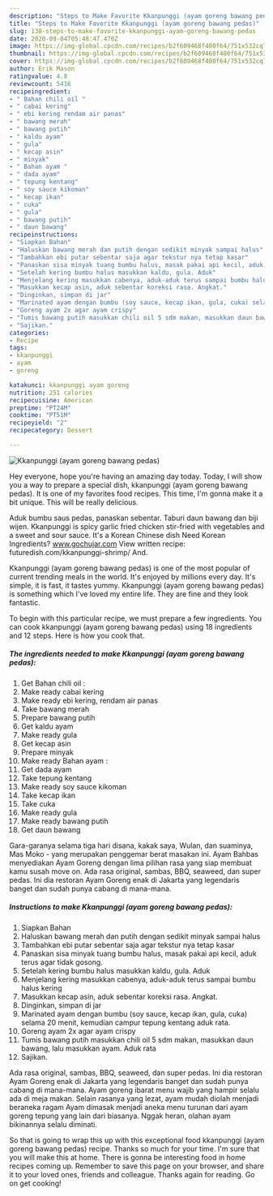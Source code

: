 ```yaml
---
description: "Steps to Make Favorite Kkanpunggi (ayam goreng bawang pedas)"
title: "Steps to Make Favorite Kkanpunggi (ayam goreng bawang pedas)"
slug: 138-steps-to-make-favorite-kkanpunggi-ayam-goreng-bawang-pedas
date: 2020-09-04T05:48:47.470Z
image: https://img-global.cpcdn.com/recipes/b2f609468f480f64/751x532cq70/kkanpunggi-ayam-goreng-bawang-pedas-foto-resep-utama.jpg
thumbnail: https://img-global.cpcdn.com/recipes/b2f609468f480f64/751x532cq70/kkanpunggi-ayam-goreng-bawang-pedas-foto-resep-utama.jpg
cover: https://img-global.cpcdn.com/recipes/b2f609468f480f64/751x532cq70/kkanpunggi-ayam-goreng-bawang-pedas-foto-resep-utama.jpg
author: Erik Mason
ratingvalue: 4.8
reviewcount: 5416
recipeingredient:
- " Bahan chili oil "
- " cabai kering"
- " ebi kering rendam air panas"
- " bawang merah"
- " bawang putih"
- " kaldu ayam"
- " gula"
- " kecap asin"
- " minyak"
- " Bahan ayam "
- " dada ayam"
- " tepung kentang"
- " soy sauce kikoman"
- " kecap ikan"
- " cuka"
- " gula"
- " bawang putih"
- " daun bawang"
recipeinstructions:
- "Siapkan Bahan"
- "Haluskan bawang merah dan putih dengan sedikit minyak sampai halus"
- "Tambahkan ebi putar sebentar saja agar tekstur nya tetap kasar"
- "Panaskan sisa minyak tuang bumbu halus, masak pakai api kecil, aduk terus agar tidak gosong."
- "Setelah kering bumbu halus masukkan kaldu, gula. Aduk"
- "Menjelang kering masukkan cabenya, aduk-aduk terus sampai bumbu halus kering"
- "Masukkan kecap asin, aduk sebentar koreksi rasa. Angkat."
- "Dinginkan, simpan di jar"
- "Marinated ayam dengan bumbu (soy sauce, kecap ikan, gula, cuka) selama 20 menit, kemudian campur tepung kentang aduk rata."
- "Goreng ayam 2x agar ayam crispy"
- "Tumis bawang putih masukkan chili oil 5 sdm makan, masukkan daun bawang, lalu masukkan ayam. Aduk rata"
- "Sajikan."
categories:
- Recipe
tags:
- kkanpunggi
- ayam
- goreng

katakunci: kkanpunggi ayam goreng 
nutrition: 251 calories
recipecuisine: American
preptime: "PT24M"
cooktime: "PT51M"
recipeyield: "2"
recipecategory: Dessert

---
```



![Kkanpunggi (ayam goreng bawang pedas)](https://img-global.cpcdn.com/recipes/b2f609468f480f64/751x532cq70/kkanpunggi-ayam-goreng-bawang-pedas-foto-resep-utama.jpg)

Hey everyone, hope you're having an amazing day today. Today, I will show you a way to prepare a special dish, kkanpunggi (ayam goreng bawang pedas). It is one of my favorites food recipes. This time, I'm gonna make it a bit unique. This will be really delicious.

Aduk bumbu saus pedas, panaskan sebentar. Taburi daun bawang dan biji wijen. Kkanpunggi is spicy garlic fried chicken stir-fried with vegetables and a sweet and sour sauce. It&#39;s a Korean Chinese dish Need Korean Ingredients? www.gochujar.com View written recipe: futuredish.com/kkanpunggi-shrimp/ And.

Kkanpunggi (ayam goreng bawang pedas) is one of the most popular of current trending meals in the world. It's enjoyed by millions every day. It's simple, it is fast, it tastes yummy. Kkanpunggi (ayam goreng bawang pedas) is something which I've loved my entire life. They are fine and they look fantastic.


To begin with this particular recipe, we must prepare a few ingredients. You can cook kkanpunggi (ayam goreng bawang pedas) using 18 ingredients and 12 steps. Here is how you cook that.

<!--inarticleads1-->

##### The ingredients needed to make Kkanpunggi (ayam goreng bawang pedas):

1. Get  Bahan chili oil :
1. Make ready  cabai kering
1. Make ready  ebi kering, rendam air panas
1. Take  bawang merah
1. Prepare  bawang putih
1. Get  kaldu ayam
1. Make ready  gula
1. Get  kecap asin
1. Prepare  minyak
1. Make ready  Bahan ayam :
1. Get  dada ayam
1. Take  tepung kentang
1. Make ready  soy sauce kikoman
1. Take  kecap ikan
1. Take  cuka
1. Make ready  gula
1. Make ready  bawang putih
1. Get  daun bawang


Gara-garanya selama tiga hari disana, kakak saya, Wulan, dan suaminya, Mas Moko - yang merupakan penggemar berat masakan ini. Ayam Bahbas menyediakan Ayam Goreng dengan lima pilihan rasa yang siap membuat kamu susah move on. Ada rasa original, sambas, BBQ, seaweed, dan super pedas. Ini dia restoran Ayam Goreng enak di Jakarta yang legendaris banget dan sudah punya cabang di mana-mana. 

<!--inarticleads2-->

##### Instructions to make Kkanpunggi (ayam goreng bawang pedas):

1. Siapkan Bahan
1. Haluskan bawang merah dan putih dengan sedikit minyak sampai halus
1. Tambahkan ebi putar sebentar saja agar tekstur nya tetap kasar
1. Panaskan sisa minyak tuang bumbu halus, masak pakai api kecil, aduk terus agar tidak gosong.
1. Setelah kering bumbu halus masukkan kaldu, gula. Aduk
1. Menjelang kering masukkan cabenya, aduk-aduk terus sampai bumbu halus kering
1. Masukkan kecap asin, aduk sebentar koreksi rasa. Angkat.
1. Dinginkan, simpan di jar
1. Marinated ayam dengan bumbu (soy sauce, kecap ikan, gula, cuka) selama 20 menit, kemudian campur tepung kentang aduk rata.
1. Goreng ayam 2x agar ayam crispy
1. Tumis bawang putih masukkan chili oil 5 sdm makan, masukkan daun bawang, lalu masukkan ayam. Aduk rata
1. Sajikan.


Ada rasa original, sambas, BBQ, seaweed, dan super pedas. Ini dia restoran Ayam Goreng enak di Jakarta yang legendaris banget dan sudah punya cabang di mana-mana. Ayam goreng ibarat menu wajib yang hampir selalu ada di meja makan. Selain rasanya yang lezat, ayam mudah diolah menjadi beraneka ragam Ayam dimasak menjadi aneka menu turunan dari ayam goreng tepung yang lain dari biasanya. Nggak heran, olahan ayam bikinannya selalu diminati. 

So that is going to wrap this up with this exceptional food kkanpunggi (ayam goreng bawang pedas) recipe. Thanks so much for your time. I'm sure that you will make this at home. There is gonna be interesting food in home recipes coming up. Remember to save this page on your browser, and share it to your loved ones, friends and colleague. Thanks again for reading. Go on get cooking!
